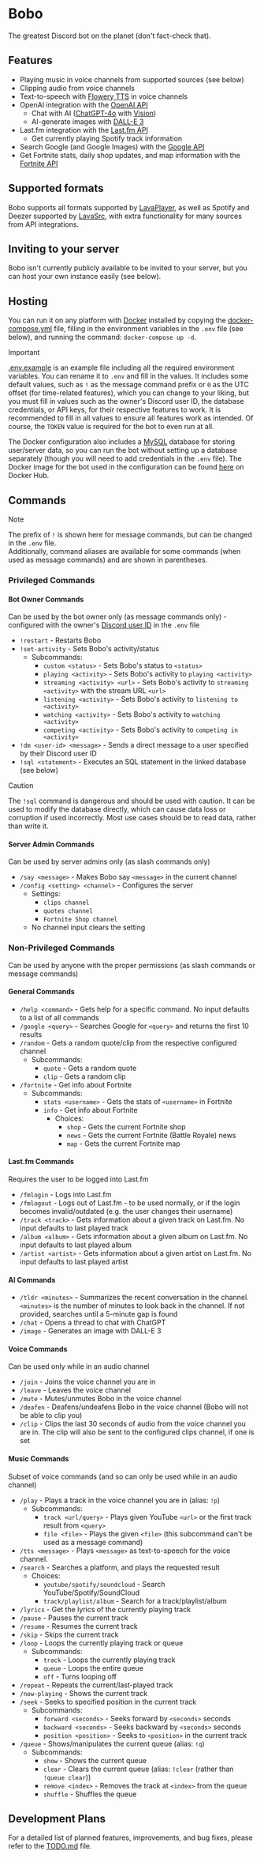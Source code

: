 # Bobo

The greatest Discord bot on the planet (don't fact-check that).

## Features
* Playing music in voice channels from supported sources (see below)
* Clipping audio from voice channels
* Text-to-speech with [Flowery TTS](https://flowery.pw/) in voice channels
* OpenAI integration with the [OpenAI API](https://github.com/sashirestela/simple-openai)
  * Chat with AI ([ChatGPT-4o](https://chatgpt.com/) with [Vision](https://platform.openai.com/docs/guides/vision))
  * AI-generate images with [DALL-E 3](https://openai.com/index/dall-e-3/)
* Last.fm integration with the [Last.fm API](https://www.last.fm/api)
  * Get currently playing Spotify track information
* Search Google (and Google Images) with the [Google API](https://developers.google.com/custom-search/v1/overview)
* Get Fortnite stats, daily shop updates, and map information with the [Fortnite API](https://fortnite-api.com/)

## Supported formats
Bobo supports all formats supported by [LavaPlayer](https://github.com/lavalink-devs/lavaplayer?tab=readme-ov-file#supported-formats), as well as Spotify and Deezer supported by [LavaSrc](https://github.com/topi314/LavaSrc), with extra functionality for many sources from API integrations.

## Inviting to your server
Bobo isn't currently publicly available to be invited to your server, but you can host your own instance easily (see below).

## Hosting
You can run it on any platform with [Docker](https://www.docker.com/) installed by copying the [docker-compose.yml](docker-compose.yml) file, filling in the environment variables in the `.env` file (see below), and running the command: `docker-compose up -d`.

> [!IMPORTANT]  
> [.env.example](.env.example) is an example file including all the required environment variables. You can rename it to `.env` and fill in the values. It includes some default values, such as `!` as the message command prefix or `0` as the UTC offset (for time-related features), which you can change to your liking, but you must fill in values such as the owner's Discord user ID, the database credentials, or API keys, for their respective features to work. It is recommended to fill in all values to ensure all features work as intended. Of course, the `TOKEN` value is required for the bot to even run at all.

The Docker configuration also includes a [MySQL](https://www.mysql.com/) database for storing user/server data, so you can run the bot without setting up a database separately (though you will need to add credentials in the `.env` file).
The Docker image for the bot used in the configuration can be found [here](https://hub.docker.com/repository/docker/thisguygil/bobo) on Docker Hub.

## Commands
> [!NOTE]  
> The prefix of `!` is shown here for message commands, but can be changed in the `.env` file.  
> Additionally, command aliases are available for some commands (when used as message commands) and are shown in parentheses.

### Privileged Commands

#### Bot Owner Commands
Can be used by the bot owner only (as message commands only) - configured with the owner's [Discord user ID](https://support.discord.com/hc/en-us/articles/206346498-Where-can-I-find-my-User-Server-Message-ID) in the `.env` file
* `!restart` - Restarts Bobo
* `!set-activity` - Sets Bobo's activity/status
  * Subcommands:
    * `custom <status>` - Sets Bobo's status to `<status>`
    * `playing <activity>` - Sets Bobo's activity to `playing <activity>`
    * `streaming <activity> <url>` - Sets Bobo's activity to `streaming <activity>` with the stream URL `<url>`
    * `listening <activity>` - Sets Bobo's activity to `listening to <activity>`
    * `watching <activity>` - Sets Bobo's activity to `watching <activity>`
    * `competing <activity>` - Sets Bobo's activity to `competing in <activity>`
* `!dm <user-id> <message>` - Sends a direct message to a user specified by their Discord user ID
* `!sql <statement>` - Executes an SQL statement in the linked database (see below)
> [!CAUTION]  
> The `!sql` command is dangerous and should be used with caution. It can be used to modify the database directly, which can cause data loss or corruption if used incorrectly. Most use cases should be to read data, rather than write it.

#### Server Admin Commands
Can be used by server admins only (as slash commands only)
* `/say <message>` - Makes Bobo say `<message>` in the current channel
* `/config <setting> <channel>` - Configures the server
  * Settings:
    * `clips channel`
    * `quotes channel`
    * `Fortnite Shop channel`
  * No channel input clears the setting

### Non-Privileged Commands
Can be used by anyone with the proper permissions (as slash commands or message commands)

#### General Commands
* `/help <command>` - Gets help for a specific command. No input defaults to a list of all commands
* `/google <query>` - Searches Google for `<query>` and returns the first 10 results
* `/random` - Gets a random quote/clip from the respective configured channel
  * Subcommands:
    * `quote` - Gets a random quote
    * `clip` - Gets a random clip
* `/fortnite` - Get info about Fortnite
  * Subcommands:
    * `stats <username>` - Gets the stats of `<username>` in Fortnite
    * `info` - Get info about Fortnite
      * Choices:
        * `shop` - Gets the current Fortnite shop
        * `news` - Gets the current Fortnite (Battle Royale) news
        * `map` - Gets the current Fortnite map

#### Last.fm Commands
Requires the user to be logged into Last.fm
* `/fmlogin` - Logs into Last.fm
* `/fmlogout` - Logs out of Last.fm - to be used normally, or if the login becomes invalid/outdated (e.g. the user changes their username)
* `/track <track>` - Gets information about a given track on Last.fm. No input defaults to last played track
* `/album <album>` - Gets information about a given album on Last.fm. No input defaults to last played album
* `/artist <artist>` - Gets information about a given artist on Last.fm. No input defaults to last played artist

#### AI Commands
* `/tldr <minutes>` - Summarizes the recent conversation in the channel. `<minutes>` is the number of minutes to look back in the channel. If not provided, searches until a 5-minute gap is found
* `/chat` - Opens a thread to chat with ChatGPT
* `/image` - Generates an image with DALL-E 3

#### Voice Commands
Can be used only while in an audio channel
* `/join` - Joins the voice channel you are in
* `/leave` - Leaves the voice channel
* `/mute` - Mutes/unmutes Bobo in the voice channel
* `/deafen` - Deafens/undeafens Bobo in the voice channel (Bobo will not be able to clip you)
* `/clip` - Clips the last 30 seconds of audio from the voice channel you are in. The clip will also be sent to the configured clips channel, if one is set

#### Music Commands
Subset of voice commands (and so can only be used while in an audio channel)
* `/play` - Plays a track in the voice channel you are in (alias: `!p`)
  * Subcommands:
    * `track <url/query>` - Plays given YouTube `<url>` or the first track result from `<query>`
    * `file <file>` - Plays the given `<file>` (this subcommand can't be used as a message command)
* `/tts <message>` - Plays `<message>` as text-to-speech for the voice channel.
* `/search` - Searches a platform, and plays the requested result
  * Choices:
    * `youtube/spotify/soundcloud` - Search YouTube/Spotify/SoundCloud
    * `track/playlist/album` - Search for a track/playlist/album
* `/lyrics` - Get the lyrics of the currently playing track
* `/pause` - Pauses the current track
* `/resume` - Resumes the current track
* `/skip` - Skips the current track
* `/loop` - Loops the currently playing track or queue
  * Subcommands:
    * `track` - Loops the currently playing track
    * `queue` - Loops the entire queue
    * `off` - Turns looping off
* `/repeat` - Repeats the current/last-played track
* `/now-playing` - Shows the current track
* `/seek` - Seeks to specified position in the current track
  * Subcommands:
    * `forward <seconds>` - Seeks forward by `<seconds>` seconds
    * `backward <seconds>` - Seeks backward by `<seconds>` seconds
    * `position <position>` - Seeks to `<position>` in the current track
* `/queue` - Shows/manipulates the current queue (alias: `!q`)
  * Subcommands:
    * `show` - Shows the current queue
    * `clear` - Clears the current queue (alias: `!clear` (rather than `!queue clear`))
    * `remove <index>` - Removes the track at `<index>` from the queue
    * `shuffle` - Shuffles the queue

## Development Plans
For a detailed list of planned features, improvements, and bug fixes, please refer to the [TODO.md](TODO.md) file.
